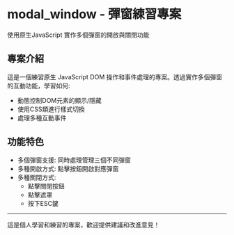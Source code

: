 ﻿# modal_window - 彈窗練習專案
使用原生JavaScript 實作多個彈窗的開啟與關閉功能
## 專案介紹
這是一個練習原生 JavaScript DOM 操作和事件處理的專案。透過實作多個彈窗的互動功能，學習如何:
- 動態控制DOM元素的顯示/隱藏
- 使用CSS類進行樣式切換
- 處理多種互動事件
## 功能特色
- 多個彈窗支援: 同時處理管理三個不同彈窗
- 多種開啟方式: 點擊按鈕開啟對應彈窗
- 多種關閉方式:
  - 點擊關閉按鈕
  - 點擊遮罩
  - 按下ESC鍵
 
---
這是個人學習和練習的專案，歡迎提供建議和改進意見！
